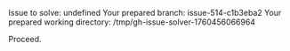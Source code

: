 Issue to solve: undefined
Your prepared branch: issue-514-c1b3eba2
Your prepared working directory: /tmp/gh-issue-solver-1760456066964

Proceed.